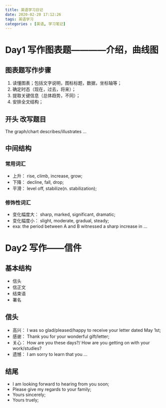 ```yaml
---
title: 英语学习日记
date: 2020-02-20 17:12:26
tags: 英语学习
categories : [英语, 学习笔记]
---
```


# Day1 写作图表题————介绍，曲线图

## 图表题写作步骤

1. 读懂图表；包括文字说明，图标标题，数据，坐标轴等；
2. 确定时态（现在，过去，将来）；
3. 提取关键信息（总体趋势，不同）；
4. 安排全文结构；

## 开头 改写题目

The graph/chart describes/illustrates ...<br>

## 中间结构

### 常用词汇

- 上升： rise, climb, increase, grow;
- 下降： decline, fall, drop;
- 平滑： level off, stabilize(n. stabilization);

### 修饰性词汇

- 变化幅度大： sharp, marked, significant, dramatic;
- 变化幅度小： slight, moderate, gradual, steady;
- exa: the period between A and B witnessed a sharp increase in ...

# Day2 写作——信件

## 基本结构

- 信头
- 信正文
- 结束语
- 署名

## 信头

- 高兴： I was so glad/pleased/happy to receive your letter dated May 1st;
- 感谢： Thank you for your wonderful gift/letter;
- 关心： How are you these days?/ How are you getting on with your work/studies?
- 遗憾： I am sorry to learn that you ...

## 结尾

- I am looking forward to hearing from you soon;
- Please give my regards to your family;
- Yours sincerely;
- Yours truely;
